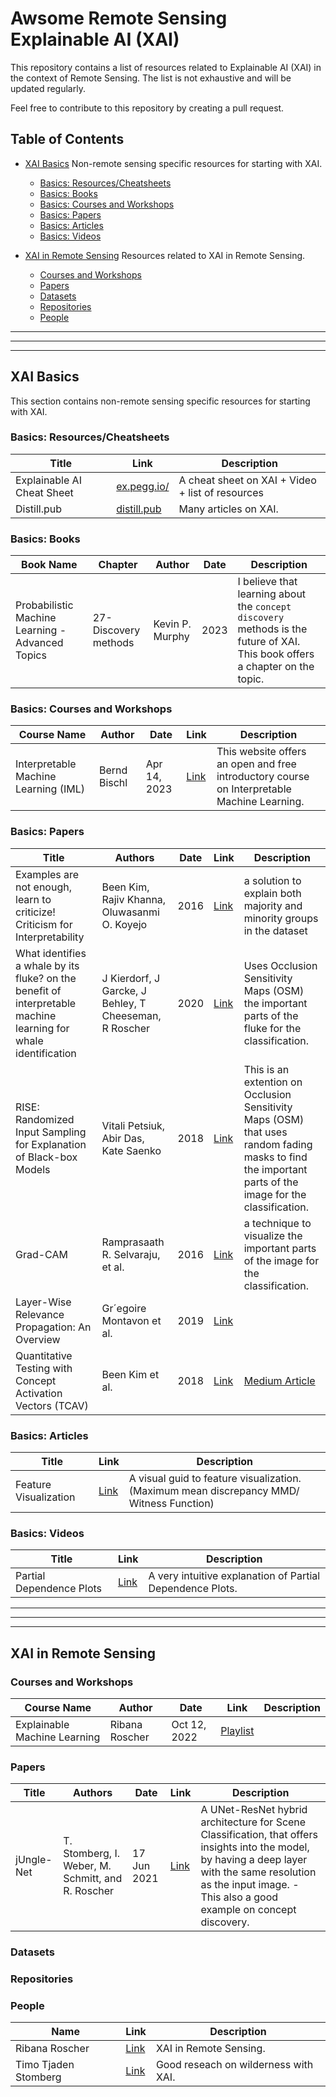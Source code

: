 # Awsome Remote Sensing Explainable AI (XAI)

This repository contains a list of resources related to Explainable AI (XAI) in the context of Remote Sensing. The list is not exhaustive and will be updated regularly.

Feel free to contribute to this repository by creating a pull request.

<!--
++++++++++++++++++++++++++++++++++++++++++++++++++++++++++++++
+++++++++++++++++++++++++++ Table ++++++++++++++++++++++++++++
++++++++++++++++++++++++++++++++++++++++++++++++++++++++++++++
-->

## Table of Contents

- [XAI Basics](#xai-basics) Non-remote sensing specific resources for starting with XAI.
    - [Basics: Resources/Cheatsheets](#basics-resourcescheatsheets)
    - [Basics: Books](#basics-books)
    - [Basics: Courses and Workshops](#basics-courses-and-workshops)
    - [Basics: Papers](#basics-papers)
    - [Basics: Articles](#basics-articles)
    - [Basics: Videos](#basics-videos)

- [XAI in Remote Sensing](#xai-in-remote-sensing) Resources related to XAI in Remote Sensing.
    - [Courses and Workshops](#courses-and-workshops)
    - [Papers](#papers)
    - [Datasets](#datasets)
    - [Repositories](#repositories)
    - [People](#people)


<!--
++++++++++++++++++++++++++++++++++++++++++++++++++++++++++++++
++++++++++++++++++++++++++ Basics ++++++++++++++++++++++++++++
++++++++++++++++++++++++++++++++++++++++++++++++++++++++++++++
-->

---

---

---



## XAI Basics
This section contains non-remote sensing specific resources for starting with XAI.

### Basics: Resources/Cheatsheets

|Title|Link|Description|
|-----|----|-----------|
|Explainable AI Cheat Sheet | [ex.pegg.io/](https://ex.pegg.io/)| A cheat sheet on XAI + Video + list of resources|
|Distill.pub| [distill.pub](https://distill.pub/)| Many articles on XAI.|


### Basics: Books

| Book Name | Chapter | Author | Date | Description |
|-----------|---------|--------|------|-------------|
| Probabilistic Machine Learning - Advanced Topics | 27-Discovery methods | Kevin P. Murphy | 2023 | I believe that learning about the `concept discovery` methods is the future of XAI. This book offers a chapter on the topic. |

### Basics: Courses and Workshops
|Course Name|Author|Date|Link|Description|
|-----------|------|----|----|-----------|
|Interpretable Machine Learning (IML) |Bernd Bischl | Apr 14, 2023 | [Link](https://slds-lmu.github.io/iml/)| This website offers an open and free introductory course on Interpretable Machine Learning.|

### Basics: Papers

|Title|Authors|Date|Link|Description|
|-----|-------|----|----|-----------|
|Examples are not enough, learn to criticize! Criticism for Interpretability|Been Kim, Rajiv Khanna, Oluwasanmi O. Koyejo|2016| [Link](https://papers.nips.cc/paper_files/paper/2016/hash/5680522b8e2bb01943234bce7bf84534-Abstract.html)| a solution to explain both majority and minority groups in the dataset |
| What identifies a whale by its fluke? on the benefit of interpretable machine learning for whale identification | J Kierdorf, J Garcke, J Behley, T Cheeseman, R Roscher | 2020 | [Link](https://www.researchgate.net/publication/343401524_WHAT_IDENTIFIES_A_WHALE_BY_ITS_FLUKE_ON_THE_BENEFIT_OF_INTERPRETABLE_MACHINE_LEARNING_FOR_WHALE_IDENTIFICATION) | Uses Occlusion Sensitivity Maps (OSM) the important parts of the fluke for the classification.|
|RISE: Randomized Input Sampling for Explanation of Black-box Models | Vitali Petsiuk, Abir Das, Kate Saenko | 2018 | [Link](https://arxiv.org/abs/1806.07421) | This is an extention on Occlusion Sensitivity Maps (OSM) that uses random fading masks to find the important parts of the image for the classification.|
|Grad-CAM | Ramprasaath R. Selvaraju, et al. | 2016 | [Link](https://arxiv.org/abs/1610.02391) | a technique to visualize the important parts of the image for the classification.|
|Layer-Wise Relevance Propagation: An Overview | Gr´egoire Montavon et al. |2019| [Link](https://link.springer.com/chapter/10.1007/978-3-030-28954-6_10) | |
|Quantitative Testing with Concept Activation Vectors (TCAV)| Been Kim et al. | 2018 | [Link](https://arxiv.org/abs/1711.11279) | [Medium Article](https://medium.com/@ellie.arbab/t-what-40d72a0012ed)|

### Basics: Articles

|Title|Link|Description|
|-----|----|-----------|
|Feature Visualization| [Link](https://distill.pub/2017/feature-visualization/)| A visual guid to feature visualization. (Maximum mean discrepancy MMD/ Witness Function)|


### Basics: Videos

|Title|Link|Description|
|-----|----|-----------|
|Partial Dependence Plots| [Link](https://www.youtube.com/watch?v=uQQa3wQgG_s)| A very intuitive explanation of Partial Dependence Plots.|

---

---

---


<!--
++++++++++++++++++++++++++++++++++++++++++++++++++++++++++++++
++++++++++++++++++++++ remote sensing ++++++++++++++++++++++++
++++++++++++++++++++++++++++++++++++++++++++++++++++++++++++++
-->


## XAI in Remote Sensing

### Courses and Workshops
|Course Name|Author|Date|Link|Description|
|-----------|------|----|----|-----------|
|Explainable Machine Learning|Ribana Roscher|Oct 12, 2022|[Playlist](https://www.youtube.com/watch?v=jxNhqSBFxfQ&list=PLzvRrSe1_bqgUQjKezJ63ZQ-OsiN4GVxR)||


### Papers

|Title|Authors|Date|Link|Description|
|-----|-------|----|----|-----------|
| jUngle-Net | T. Stomberg, I. Weber, M. Schmitt, and R. Roscher | 17 Jun 2021 | [Link](https://isprs-annals.copernicus.org/articles/V-3-2021/317/2021/) | A UNet-ResNet hybrid architecture for Scene Classification, that offers insights into the model, by having a deep layer with the same resolution as the input image. - This also a good example on concept discovery.|




### Datasets

### Repositories

### People
|Name|Link|Description|
|----|----|-----------|
|Ribana Roscher| [Link](https://www.researchgate.net/profile/Ribana-Roscher)| XAI in Remote Sensing.|
|Timo Tjaden Stomberg| [Link](https://scholar.google.de/citations?hl=de&user=sIDXywcAAAAJ&view_op=list_works&sortby=pubdate)| Good reseach on wilderness with XAI.|